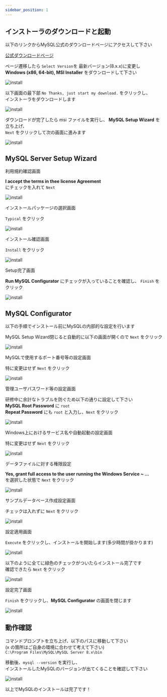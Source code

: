 ```yaml
---
sidebar_position: 1
---
```


## インストーラのダウンロードと起動


以下のリンクからMySQL公式のダウンロードページにアクセスして下さい  

[公式ダウンロードページ](https://dev.mysql.com/downloads/mysql/)





ページ遷移したら ``Select Version``を 最新バージョン(8.x.x)に変更し  
**Windows (x86, 64-bit), MSI Installer** をダウンロードして下さい


![install](./img/install_mysql/mysql1.png)





以下画面の最下部 ``No Thanks, just start my download.`` をクリックし、  
インストーラをダウンロードします


![install](./img/install_mysql/mysql2.png)





ダウンロードが完了したら msi ファイルを実行し、 **MySQL Setup Wizard** を立ち上げ、  
``Next`` をクリックして次の画面に進みます

![install](./img/install_mysql/mysql3.png)






## MySQL Server Setup Wizard

利用規約確認画面  

**I accept the terms in thee license Agreement**  
にチェックを入れて ``Next`` 

![install](./img/install_mysql/mysql4.png)





インストールパッケージの選択画面  

`Typical` をクリック

![install](./img/install_mysql/mysql5.png)





インストール確認画面  

`Install` をクリック

![install](./img/install_mysql/mysql6.png)





Setup完了画面  

**Run MySQL Configurator** にチェックが入っていることを確認し、 `Finish` をクリック

![install](./img/install_mysql/mysql7.png)






## MySQL Configurator

以下の手順でインストール前にMySQLの内部的な設定を行います  

MySQL Setup Wizard閉じると自動的に以下の画面が開くので `Next` をクリック

![install](./img/install_mysql/mysql8.png)





MySQLで使用するポート番号等の設定画面  

特に変更はせず `Next` をクリック

![install](./img/install_mysql/mysql9.png)





管理ユーザパスワード等の設定画面  

研修中に余計なトラブルを防ぐため以下の通りに設定して下さい  
**MySQL Root Password** に `root`   
**Repeat Password** にも `root` と入力し、`Next` をクリック


![install](./img/install_mysql/mysql10.png)





Windows上におけるサービス名や自動起動の設定画面  

特に変更はせず `Next` をクリック

![install](./img/install_mysql/mysql11.png)





データファイルに対する権限設定  

**Yes, grant full access to the user running the Windows Service ~ ...**  
を選択した状態で `Next` をクリック

![install](./img/install_mysql/mysql12.png)





サンプルデータベース作成設定画面  

チェックは入れずに `Next` をクリック

![install](./img/install_mysql/mysql13.png)





設定適用画面  

`Execute` をクリックし、インストールを開始します(多少時間が掛かります)

![install](./img/install_mysql/mysql14.png)





以下のように全てに緑色のチェックがついたらインストール完了です  
確認できたら `Next` をクリック

![install](./img/install_mysql/mysql15.png)





設定完了画面  

`Finish` をクリックし、**MySQL Configurator** の画面を閉じます

![install](./img/install_mysql/mysql16.png)






## 動作確認

コマンドプロンプトを立ち上げ、以下のパスに移動して下さい  
(x の箇所はご自身の環境に合わせて考えて下さい)  
`C:\Program Files\MySQL\MySQL Server 8.x\bin`  

移動後、`mysql --version` を実行し、  
インストールしたMySQLのバージョンが出てくることを確認して下さい


![install](./img/install_mysql/mysql17.png)





以上でMySQLのインストールは完了です！
